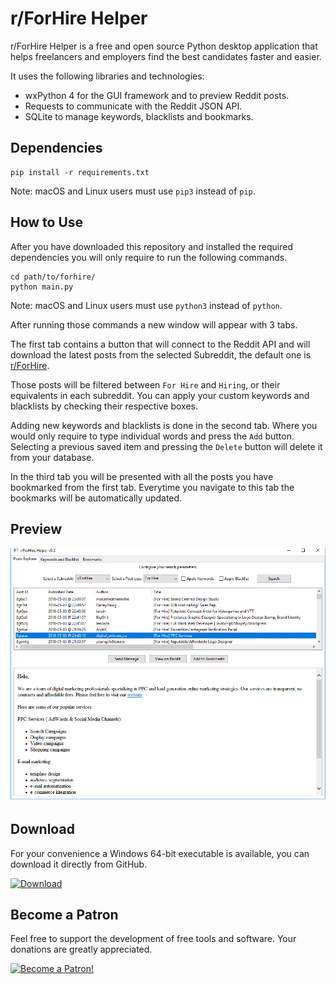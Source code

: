 # r/ForHire Helper

r/ForHire Helper is a free and open source Python desktop application that helps freelancers and employers find the best candidates faster and easier.


It uses the following libraries and technologies:

* wxPython 4 for the GUI framework and to preview Reddit posts.
* Requests to communicate with the Reddit JSON API.
* SQLite to manage keywords, blacklists and bookmarks.

## Dependencies

```
pip install -r requirements.txt
```

Note: macOS and Linux users must use `pip3` instead of `pip`.

## How to Use

After you have downloaded this repository and installed the required dependencies you will only require to run the following commands.

```
cd path/to/forhire/
python main.py
```

Note: macOS and Linux users must use `python3` instead of `python`.

After running those commands a new window will appear with 3 tabs.

The first tab contains a button that will connect to the Reddit API and will download the latest posts from the selected Subreddit, the default one is [r/ForHire](https://www.reddit.com/r/forhire).

Those posts will be filtered between `For Hire` and  `Hiring`, or their equivalents in each subreddit. You can apply your custom keywords and blacklists by checking their respective boxes.

Adding new keywords and blacklists is done in the second tab. Where you would only require to type individual words and press the `Add` button. Selecting a previous saved item and pressing the `Delete` button will delete it from your database.

In the third tab you will be presented with all the posts you have bookmarked from the first tab. Everytime you navigate to this tab the bookmarks will be automatically updated.

## Preview

![Main View](screenshots/1.png)

## Download

For your convenience a Windows 64-bit executable is available, you can download it directly from GitHub.

[![Download](https://i.imgur.com/QEtsNHg.png)](https://github.com/PhantomInsights/forhirehelper/releases/download/v0.3/forhire.exe)

## Become a Patron

Feel free to support the development of free tools and software. Your donations are greatly appreciated.

[![Become a Patron!](https://c5.patreon.com/external/logo/become_a_patron_button.png)](https://www.patreon.com/bePatron?u=20521425)
